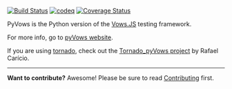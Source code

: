 [![Build Status](https://secure.travis-ci.org/heynemann/pyvows.png?branch=master)](http://travis-ci.org/heynemann/pyvows)
[![codeq](https://codeq.io/github/heynemann/pyvows/badges/master.png)](https://codeq.io/github/heynemann/pyvows/branches/master)
[![Coverage Status](https://coveralls.io/repos/heynemann/pyvows/badge.png)](https://coveralls.io/r/heynemann/pyvows)

PyVows is the Python version of the [Vows.JS](http://vowsjs.org) testing framework.

For more info, go to [pyVows website](http://pyvows.org).

If you are using [tornado](http://www.tornadoweb.org), check out the 
[Tornado_pyVows project](https://github.com/rafaelcaricio/tornado_pyvows) 
by Rafael Carício.

----

**Want to contribute?**  Awesome!  Please be sure to read 
[Contributing](./CONTRIBUTING.md) first.
